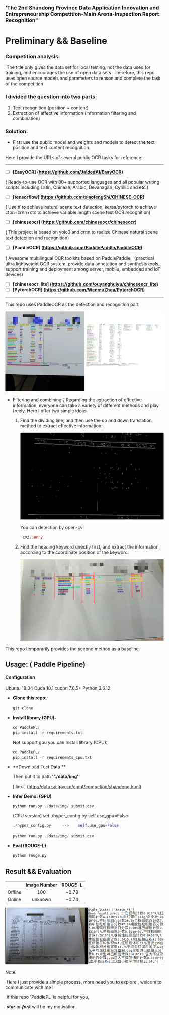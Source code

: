### 	**'The 2nd Shandong Province Data Application Innovation and Entrepreneurship Competition-Main Arena-Inspection Report Recognition''**





# Preliminary  &&  Baseline

### Competition analysis:

​			The title only gives the data set for local testing, not the data used for training, and encourages the use of open data sets. Therefore, this repo uses open source models and parameters to reason and complete the task of the competition.

### I divided the question into two parts:

1. Text recognition (position + content)
2. Extraction of effective information (information filtering and combination)

### Solution: 

- First use the public model and weights and models to detect the text position and text content recognition. 

Here I provide the URLs of several public OCR tasks for reference:

------

- [ ] **[EasyOCR] (https://github.com/JaidedAI/EasyOCR)**

( Ready-to-use OCR with 80+ supported languages and all popular writing scripts including Latin, Chinese, Arabic, Devanagari, Cyrillic and etc.)

- [ ] **[tensorflow] (https://github.com/xiaofengShi/CHINESE-OCR)**

( Use tf to achieve natural scene text detection, keras/pytorch to achieve ctpn+crnn+ctc to achieve variable length scene text OCR recognition)

- [ ] **[chineseocr] (https://github.com/chineseocr/chineseocr)**

( This project is based on yolo3 and crnn to realize Chinese natural scene text detection and recognition)

- [ ] **[PaddleOCR] (https://github.com/PaddlePaddle/PaddleOCR)**

( Awesome multilingual OCR toolkits based on PaddlePaddle （practical ultra lightweight OCR system, provide data annotation and synthesis tools, support training and deployment among server, mobile, embedded and IoT devices)

- [ ] **[chineseocr_lite] (https://github.com/ouyanghuiyu/chineseocr_lite)**
- [ ] **[PytorchOCR]  (https://github.com/WenmuZhou/PytorchOCR)**

------

This repo uses PaddleOCR as the detection and recognition part

![paddleocr](https://raw.githubusercontent.com/Complicateddd/PaddlePL/master/img/train_83.jpg)

- Filtering and combining；Regarding the extraction of effective information, everyone can take a variety of different methods and play freely. Here I offer two simple ideas.
  1. Find the dividing line, and then use the up and down translation method to extract effective information:
  
     ![Canny](https://raw.githubusercontent.com/Complicateddd/PaddlePL/master/img/edge.png)
  
     You can detection by open-cv:
  
     ```ruby
      cv2.Canny
     ```
  
  2. Find the heading keyword directly first, and extract the information according to the coordinate position of the keyword.
  
     ![Coordinate-based](https://raw.githubusercontent.com/Complicateddd/PaddlePL/master/img/pl.jpg)

This repo temporarily provides the second method as a baseline.



## Usage:   ( Paddle Pipeline)

#### Configuration

Ubuntu 18.04   Cuda 10.1  cudnn 7.6.5+  Python 3.6.12

- **Clone this repo:**

  ```python
  git clone 
  ```

- **Install library (GPU):**

  ```python
  cd PaddlePL/
  pip install -r requirements.txt 
  ```

  Not support gpu you can Install library (CPU):

  ```python
  cd PaddlePL/
  pip install -r requirements_cpu.txt 
  ```

- **Download Test Data **

  Then put it to path    **''./data/img''**

  [ link ] (http://data.sd.gov.cn/cmpt/competion/shandong.html)

  

- **Infer Demo: (GPU)**

  ```python
  python run.py ./data/img/ submit.csv
  ```

   (CPU version)  set  ./hyper_config.py    self.use_gpu=False

  ```python
  ./hyper_config.py     -->    self.use_gpu=False
  
  python run.py ./data/img/ submit.csv
  
  ```

- **Eval (ROUGE-L)**

  ```python
  python rouge.py
  ```

## Result && Evaluation

|         | Image Number | ROUGE-L |
| :-----: | :----------: | :-----: |
| Offline |     100      |  ~0.78  |
| Online  |   unknown    |  ~0.74  |

![Visualize](https://raw.githubusercontent.com/Complicateddd/PaddlePL/master/img/test46result.png)

Note: 

​	Here I just provide a simple process, more need you to explore , welcom to communicate with me !

​				If this repo 'PaddlePL' is helpful for you, 

​														***star*** or ***fork*** will be my motivation.

